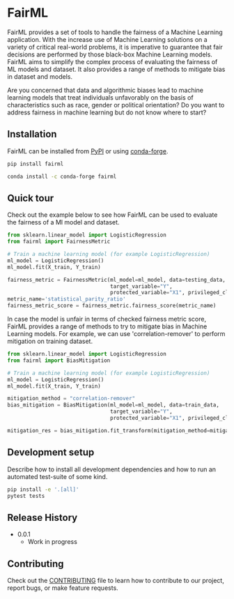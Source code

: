 <!---
Copyright 2022 The EqualityAI Team. All rights reserved.

Licensed under the Apache License, Version 2.0 (the "License");
you may not use this file except in compliance with the License.
You may obtain a copy of the License at

    http://www.apache.org/licenses/LICENSE-2.0

Unless required by applicable law or agreed to in writing, software
distributed under the License is distributed on an "AS IS" BASIS,
WITHOUT WARRANTIES OR CONDITIONS OF ANY KIND, either express or implied.
See the License for the specific language governing permissions and
limitations under the License.
-->

# FairML

FairML provides a set of tools to handle the fairness of a Machine Learning application. With the increase use of 
Machine Learning solutions on a variety of critical real-world problems, it is imperative to guarantee that fair decisions are 
performed by those black-box Machine Learning models. FairML aims to simplify the complex process of evaluating the fairness of
ML models and dataset. It also provides a range of methods to mitigate bias in dataset and models.

Are you concerned that data and algorithmic biases lead to machine learning models that treat individuals unfavorably on 
the basis of characteristics such as race, gender or political orientation? Do you want to address fairness in machine 
learning but do not know where to start?

## Installation

FairML can be installed from [PyPI](https://pypi.org/project/fairml/) or using [conda-forge](https://anaconda.org/conda-forge/fairml).

```bash
pip install fairml

conda install -c conda-forge fairml
```

## Quick tour

Check out the example below to see how FairML can be used to evaluate the fairness of a Ml model and dataset.

```python
from sklearn.linear_model import LogisticRegression
from fairml import FairnessMetric

# Train a machine learning model (for example LogisticRegression)
ml_model = LogisticRegression()
ml_model.fit(X_train, Y_train)

fairness_metric = FairnessMetric(ml_model=ml_model, data=testing_data,
                                 target_variable="Y",
                                 protected_variable="X1", privileged_class=1)
metric_name='statistical_parity_ratio'
fairness_metric_score = fairness_metric.fairness_score(metric_name)
```

In case the model is unfair in terms of checked fairness metric score, FairML provides a range of methods to try to
mitigate bias in Machine Learning models. For example, we can use 'correlation-remover' to perform mitigation on 
training dataset.

```python
from sklearn.linear_model import LogisticRegression
from fairml import BiasMitigation

# Train a machine learning model (for example LogisticRegression)
ml_model = LogisticRegression()
ml_model.fit(X_train, Y_train)

mitigation_method = "correlation-remover"
bias_mitigation = BiasMitigation(ml_model=ml_model, data=train_data,
                                 target_variable="Y",
                                 protected_variable="X1", privileged_class=1)

mitigation_res = bias_mitigation.fit_transform(mitigation_method=mitigation_method)
```

## Development setup

Describe how to install all development dependencies and how to run an automated test-suite of some kind.

```sh
pip install -e '.[all]'
pytest tests
```

## Release History

* 0.0.1
    * Work in progress

## Contributing

Check out the [CONTRIBUTING](https://github.com/EqualityAI/fairml_py/CONTRIBUTING.md) file to learn how to contribute to our project, report bugs, or make feature requests.

